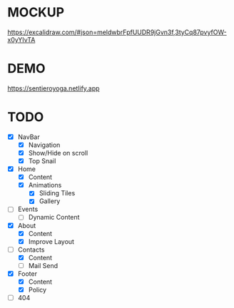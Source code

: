 # MOCKUP
https://excalidraw.com/#json=meldwbrFpfUUDR9jGvn3f,3tyCq87pvyfOW-x0yYIvTA

# DEMO
https://sentieroyoga.netlify.app

# TODO
- [x] NavBar
  - [x] Navigation
  - [x] Show/Hide on scroll
  - [x] Top Snail

- [x] Home
  - [x] Content
  - [x] Animations
    - [x] Sliding Tiles
    - [x] Gallery
  
- [ ] Events
  - [ ] Dynamic Content

- [x] About
  - [x] Content
  - [x] Improve Layout

- [ ] Contacts
  - [x] Content
  - [ ] Mail Send

- [x] Footer
  - [x] Content
  - [x] Policy

- [ ] 404
